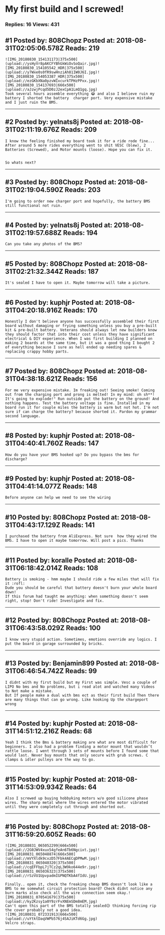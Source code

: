 # My first build and I screwed!

### Replies: 16 Views: 431

## \#1 Posted by: 808Chopz Posted at: 2018-08-31T02:05:06.578Z Reads: 219

```
![IMG_20180830_154131173|375x500](upload://ysHyVr8pAKCFYBhGkWiOvSoQair.jpg)![IMG_20180830_154105542_HDR|375x500](upload://y7Wxe0s0fR9swHnziAh81IW0J6I.jpg)![IMG_20180830_154053387_HDR|375x500](upload://ezGKbXNa0pzvWIxcurkTPHzPPxx.jpg)![IMG_20180830_154137693|666x500](upload://aJzwjPcqd5D0zJ2exCpA1LmQ1gq.jpg)
Took several hours assemble everything 😂 and also I believe ruin my battery I shorted the battery  charger port. Very expensive mistake and I just ruin the BMS.
```

---
## \#2 Posted by: yelnats8j Posted at: 2018-08-31T02:11:19.676Z Reads: 209

```
I know the feeling finished my board took it for a ride rode fine... After around 5 more rides everything went to shit VESC (blew), 2 Batteries (Screwed), and Motor mounts (loose). Hope you can fix it.


So whats next?
```

---
## \#3 Posted by: 808Chopz Posted at: 2018-08-31T02:19:04.590Z Reads: 203

```
I'm going to order new charger port and hopefully, the battery BMS still functional not ruin.
```

---
## \#4 Posted by: yelnats8j Posted at: 2018-08-31T02:19:57.688Z Reads: 194

```
Can you take any photos of the BMS?
```

---
## \#5 Posted by: 808Chopz Posted at: 2018-08-31T02:21:32.344Z Reads: 187

```
It's sealed I have to open it. Maybe tomorrow will take a picture.
```

---
## \#6 Posted by: kuphjr Posted at: 2018-08-31T04:20:18.916Z Reads: 170

```
Honestly I don't believe anyone has successfully assembled their first board without damaging or frying something unless you buy a pre-built kit & pre-built battery. Veterans should always let new builders know they should factor that into their cost unless they have significant electrical & DIY experience. When I was first building I planned on making 2 boards at the same time, but it was a good thing I bought 2 of everything because I sure as hell ended up needing spares & replacing crappy hobby parts.
```

---
## \#7 Posted by: 808Chopz Posted at: 2018-08-31T04:38:18.621Z Reads: 156

```
For me very expensive mistake. Im freaking out! Seeing smoke! Coming out from the charging port and prong is melted! In my mind: oh sh**! It's going to explode!" Run outside put the battery on the ground! And nothing happens. Test the battery voltage is fine. Installed in my board run it for couple miles the battery is warm but not hot. I'm not sure if can charge the battery? because shorted it. Pardon my grammar second language.
```

---
## \#8 Posted by: kuphjr Posted at: 2018-08-31T04:40:41.760Z Reads: 147

```
How do you have your BMS hooked up? Do you bypass the bms for discharge?
```

---
## \#9 Posted by: kuphjr Posted at: 2018-08-31T04:41:14.077Z Reads: 148

```
Before anyone can help we need to see the wiring
```

---
## \#10 Posted by: 808Chopz Posted at: 2018-08-31T04:43:17.129Z Reads: 141

```
I purchased the battery from AliExpress. Not sure  how they wired the BMS. I have to open it maybe tomorrow. Will post a pics. Thanks
```

---
## \#11 Posted by: koralle Posted at: 2018-08-31T06:18:42.014Z Reads: 108

```
Battery is smoking - hmm maybe I should ride a few miles that will fix it :rofl:
Dude you should be careful that battery doesn't burn your whole board down!
If this forum had taught me anything: when something doesn't seem right, stop! Don't ride! Investigate and fix.
```

---
## \#12 Posted by: 808Chopz Posted at: 2018-08-31T06:43:58.029Z Reads: 100

```
I know very stupid action. Sometimes, emotions override any logics. I put the board in garage surrounded by bricks.
```

---
## \#13 Posted by: Benjamin899 Posted at: 2018-08-31T06:46:54.742Z Reads: 99

```
I didnt with my first build but my First was simple. Vesc a couple of LIPO No bms and No problems, but i read alot and watched many Videos to Not make a mistake.
But If people make a dual with bms ect as their first build Then there are many things that can go wrong. Like hooking Up the chargeport wrong
```

---
## \#14 Posted by: kuphjr Posted at: 2018-08-31T14:51:12.216Z Reads: 68

```
Yeah I think the Bms & battery making are what are most difficult for beginners. I also had a problem finding a motor mount that wouldn’t rattle loose. I went through 3 sets of mounts before I found some that would last. Never buy mounts that only secure with grub screws. C clamps & idler pulleys are the way to go.
```

---
## \#15 Posted by: kuphjr Posted at: 2018-08-31T14:53:09.934Z Reads: 64

```
Also I screwed up buying hobbyking motors w/o good silicone phase wires. The sharp metal where the wires entered the motor vibrated until they were completely cut through and shorted out.
```

---
## \#16 Posted by: 808Chopz Posted at: 2018-08-31T16:59:20.605Z Reads: 60

```
![IMG_20180831_065052299|666x500](upload://2G0JWV4xux54gfeAn6Tb6Ngcixt.jpg)![IMG_20180831_065048874|666x500](upload://mVYXldk9cxzD57Fbk4AECqDPMwM.jpg)![IMG_20180831_065040320|375x500](upload://cqEFFbpL7jTCz2qL3W9ko644e9r.jpg)![IMG_20180831_065036323|375x500](upload://rSzVU1UpvpadmIGPNQTKbA4fIdU.jpg)

Finally.. open it, check the freaking cheap BMS doesn't look like a BMS to me somewhat circuit protection board? Check didnt notice any burn marks also check all the wire connection seem okay.![IMG_20180831_070541679|375x500](upload://ky2Kzsy1a0Y9zrFvXNEmSDm8mEM.jpg)
Can't open this part of the BMS totally sealed😥 thinking forcing rip the cover probably not a good idea.
![IMG_20180831_072331913|666x500](upload://uYtktDaqVWPb576j4SAJiKTd6Gg.jpg)
Velcro straps.
```

---
